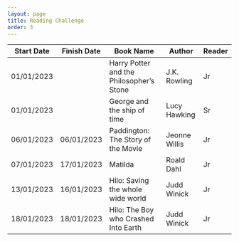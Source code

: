 ```yaml
---
layout: page
title: Reading Challenge
order: 3
---
```


Start Date | Finish Date | Book Name | Author | Reader |
--- | --- | --- | --- |--- |
01/01/2023 |  | Harry Potter and the Philosopher’s Stone | J.K. Rowling | Jr |
01/01/2023| |George and the ship of time | Lucy Hawking | Sr |
06/01/2023 | 06/01/2023 | Paddington: The Story of the Movie | Jeonne Willis | Jr |
07/01/2023 | 17/01/2023 | Matilda | Roald Dahl | Jr |
13/01/2023 | 16/01/2023 | Hilo: Saving the whole wide world	| Judd Winick | Jr |
18/01/2023 | 18/01/2023 | Hilo: The Boy who Crashed Into Earth | Judd Winick | Jr |

